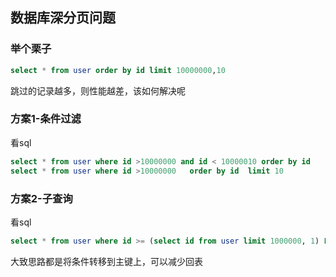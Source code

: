## 数据库深分页问题
### 举个栗子
```sql
select * from user order by id limit 10000000,10
```
跳过的记录越多，则性能越差，该如何解决呢

### 方案1-条件过滤
看sql
```sql
select * from user where id >10000000 and id < 10000010 order by id
select * from user where id >10000000   order by id  limit 10
```
### 方案2-子查询
看sql
```sql
select * from user where id >= (select id from user limit 1000000, 1) LIMIT 10
```
大致思路都是将条件转移到主键上，可以减少回表

